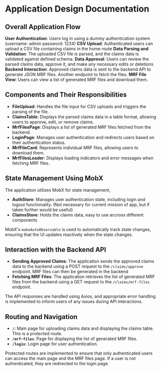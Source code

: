 # Application Design Documentation


## Overall Application Flow

**User Authentication**: Users log in using a dummy authentication system (username: admin password: 1234)
**CSV Upload**: Authenticated users can upload a CSV file containing claims in the home route
**Data Parsing and Validation**: The uploaded CSV file is parsed, and the claims data is validated against defined schema.
**Data Approval**: Users can review the parsed claims data, approve it, and make any necessary edits or deletions
**Backend Interaction**: Approved claims data is sent to the backend API to generate JSON MRF files. Another endpoint to fetch the files.
**MRF File View**: Users can view a list of generated MRF files and download them.


## Components and Their Responsibilities


- **FileUpload**: Handles the file input for CSV uploads and triggers the parsing of the file.
- **ClaimsTable**: Displays the parsed claims data in a table format, allowing users to approve, edit, or remove claims.
- **MrfFilesPage**: Displays a list of generated MRF files fetched from the backend.
- **LoginPage**: Manages user authentication and redirects users based on their authentication status.
- **MrfFileCard**: Represents individual MRF files, allowing users to download them.
- **MrfFilesLoader**: Displays loading indicators and error messages when fetching MRF files.


## State Management Using MobX

The application utilizes MobX for state management, 

- **AuthStore**: Manages user authentication state, including login and logout functionality. (Not necessary for current mission of app, but if taken further would be useful)
- **ClaimsStore**: Holds the claims data, easy to use accross different components

MobX's `makeAutoObservable` is used to automatically track state changes, ensuring that the UI updates reactively when the state changes.


## Interaction with the Backend API


- **Sending Approved Claims**: The application sends the approved claims data to the backend using a POST request to the `/claims/approve` endpoint. MRF files can then be generated in the backend
- **Fetching MRF Files**: The application retrieves the list of generated MRF files from the backend using a GET request to the `/claims/mrf-files` endpoint.

The API responses are handled using Axios, and appropriate error handling is implemented to inform users of any issues during API interactions.

## Routing and Navigation


- **`/`**: Main page for uploading claims data and displaying the claims table. This is a protected route.
- **`/mrf-files`**: Page for displaying the list of generated MRF files.
- **`/login`**: Login page for user authentication.

Protected routes are implemented to ensure that only authenticated users can access the main page and the MRF files page. If a user is not authenticated, they are redirected to the login page.
